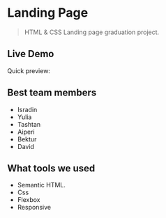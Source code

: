# Landing Page

> HTML & CSS Landing page graduation project.

## Live Demo

Quick preview: 

## Best team members

- Isradin
- Yulia
- Tashtan
- Aiperi
- Bektur
- David

## What tools we used

- Semantic HTML.
- Css
- Flexbox
- Responsive
